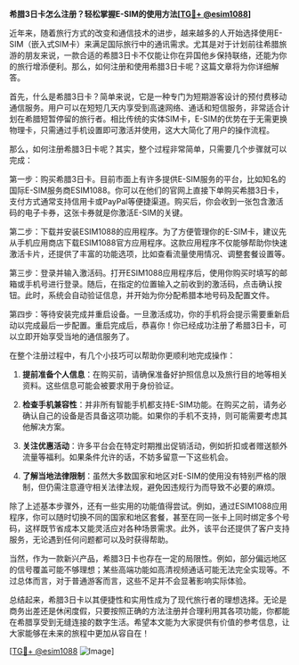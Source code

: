 **希腊3日卡怎么注册？轻松掌握E-SIM的使用方法[[TG💪+ @esim1088](https://t.me/s/esim1088)]**

近年来，随着旅行方式的改变和通信技术的进步，越来越多的人开始选择使用E-SIM（嵌入式SIM卡）来满足国际旅行中的通讯需求。尤其是对于计划前往希腊旅游的朋友来说，一款合适的希腊3日卡不仅能让你在异国他乡保持联络，还能为你的旅行增添便利。那么，如何注册和使用希腊3日卡呢？这篇文章将为你详细解答。

首先，什么是希腊3日卡？简单来说，它是一种专门为短期游客设计的预付费移动通信服务。用户可以在短短几天内享受到高速网络、通话和短信服务，非常适合计划在希腊短暂停留的旅行者。相比传统的实体SIM卡，E-SIM的优势在于无需更换物理卡，只需通过手机设置即可激活并使用，这大大简化了用户的操作流程。

那么，如何注册希腊3日卡呢？其实，整个过程非常简单，只需要几个步骤就可以完成：

第一步：购买希腊3日卡。目前市面上有许多提供E-SIM服务的平台，比如知名的国际E-SIM服务商ESIM1088。你可以在他们的官网上直接下单购买希腊3日卡，支付方式通常支持信用卡或PayPal等便捷渠道。购买后，你会收到一张包含激活码的电子卡券，这张卡券就是你激活E-SIM的关键。

第二步：下载并安装ESIM1088的应用程序。为了方便管理你的E-SIM卡，建议先从手机应用商店下载ESIM1088官方应用程序。这款应用程序不仅能够帮助你快速激活卡片，还提供了丰富的功能选项，比如查看流量使用情况、调整套餐设置等。

第三步：登录并输入激活码。打开ESIM1088应用程序后，使用你购买时填写的邮箱或手机号进行登录。随后，在指定的位置输入之前收到的激活码，点击确认按钮。此时，系统会自动验证信息，并开始为你分配希腊本地号码及配置文件。

第四步：等待安装完成并重启设备。一旦激活成功，你的手机将会提示需要重新启动以完成最后一步配置。重启完成后，恭喜你！你已经成功注册了希腊3日卡，可以立即开始享受当地的通信服务了。

在整个注册过程中，有几个小技巧可以帮助你更顺利地完成操作：

1. **提前准备个人信息**：在购买前，请确保准备好护照信息以及旅行目的地等相关资料。这些信息可能会被要求用于身份验证。
   
2. **检查手机兼容性**：并非所有智能手机都支持E-SIM功能。在购买之前，请务必确认自己的设备是否具备这项功能。如果你的手机不支持，则可能需要考虑其他解决方案。

3. **关注优惠活动**：许多平台会在特定时期推出促销活动，例如折扣或者赠送额外流量等福利。如果条件允许的话，不妨多留意一下这些机会。

4. **了解当地法律限制**：虽然大多数国家和地区对E-SIM的使用没有特别严格的限制，但仍需注意遵守相关法律法规，避免因违规行为而导致不必要的麻烦。

除了上述基本步骤外，还有一些实用的功能值得尝试。例如，通过ESIM1088应用程序，你可以随时切换不同的国家和地区套餐，甚至在同一张卡上同时绑定多个号码，这样既节省成本又能灵活应对各种场景需求。此外，该平台还提供了客户支持服务，无论遇到任何问题都可以及时获得帮助。

当然，作为一款新兴产品，希腊3日卡也存在一定的局限性。例如，部分偏远地区的信号覆盖可能不够理想；某些高端功能如高清视频通话可能无法完全实现等。不过总体而言，对于普通游客而言，这些不足并不会显著影响实际体验。

总结起来，希腊3日卡以其便捷性和实用性成为了现代旅行者的理想选择。无论是商务出差还是休闲度假，只要按照正确的方法注册并合理利用其各项功能，你都能在希腊享受到无缝连接的数字生活。希望本文能为大家提供有价值的参考信息，让大家能够在未来的旅程中更加从容自在！

[[TG💪+ @esim1088](https://t.me/s/esim1088) ![Image](https://i.postimg.cc/4NQfJmqS/Snipaste-2025-05-13-00-14-12.png)]